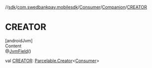 //[sdk](../../../../index.md)/[com.swedbankpay.mobilesdk](../../index.md)/[Consumer](../index.md)/[Companion](index.md)/[CREATOR](-c-r-e-a-t-o-r.md)



# CREATOR  
[androidJvm]  
Content  
@[JvmField](https://kotlinlang.org/api/latest/jvm/stdlib/kotlin.jvm/-jvm-field/index.html)()  
  
val [CREATOR](-c-r-e-a-t-o-r.md): [Parcelable.Creator](https://developer.android.com/reference/kotlin/android/os/Parcelable.Creator.html)<[Consumer](../index.md)>  



